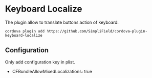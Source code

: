 Keyboard Localize
=================

The plugin allow to translate buttons action of keyboard.

    cordova plugin add https://github.com/SimpliField/cordova-plugin-keyboard-localize

Configuration
-------------
Only add configuration key in plist.
- CFBundleAllowMixedLocalizations: true

